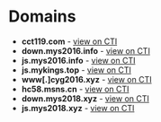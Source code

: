 # Domains

* **cct119.com** - [view on CTI](https://threatintelligence.guardicore.com/domain/cct119.com)
* **down.mys2016.info** - [view on CTI](https://threatintelligence.guardicore.com/domain/down.mys2016.info)
* **js.mys2016.info** - [view on CTI](https://threatintelligence.guardicore.com/domain/js.mys2016.info)
* **js.mykings.top** - [view on CTI](https://threatintelligence.guardicore.com/domain/js.mykings.top)
* **www[.]cyg2016.xyz** - [view on CTI](https://threatintelligence.guardicore.com/domain/www.cyg2016.xyz)
* **hc58.msns.cn** - [view on CTI](https://threatintelligence.guardicore.com/domain/hc58.msns.cn)
* **down.mys2018.xyz** - [view on CTI](https://threatintelligence.guardicore.com/domain/down.mys2018.xyz)
* **js.mys2018.xyz** - [view on CTI](https://threatintelligence.guardicore.com/domain/js.mys2018.xyz)
